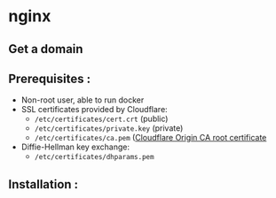# nginx

## Get a domain

## Prerequisites :

- Non-root user, able to run docker
- SSL certificates provided by Cloudflare:
    - `/etc/certificates/cert.crt` (public)
    - `/etc/certificates/private.key` (private)
    - `/etc/certificates/ca.pem` ([Cloudflare Origin CA root certificate](https://developers.cloudflare.com/ssl/static/origin_ca_ecc_root.pem)
- Diffie-Hellman key exchange:
    - `/etc/certificates/dhparams.pem`

## Installation :
